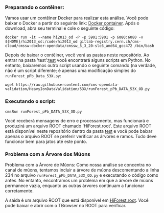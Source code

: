 ### Preparando o contêiner:

Vamos usar um contêiner Docker para realizar esta análise. Você pode baixar o Docker a partir do seguinte link: [Docker container](https://www.docker.com/products/docker-desktop/). Após o download, abra seu terminal e cole o seguinte código: 

  ```
  docker run -it --name hi2013_od -P -p 5901:5901 -p 6080:6080 -v ${HOME}/hi2013_od:/code/hi2013_od gitlab-registry.cern.ch/cms-cloud/cmssw-docker-opendata/cmssw_5_3_20-slc6_amd64_gcc472 /bin/bash
  ```

Depois de baixar o contêiner, você verá as pastas neste repositório. Ao entrar na pasta 'test':[test](HeavyIonsAnalysis/JetAnalysis/test) você encontrará alguns scripts em Python. No entanto, baixaremos outro script usando o seguinte comando (na verdade, não é um script diferente; é apenas uma modificação simples do `runForest_pPb_Data_53X.py`:

```
wget https://raw.githubusercontent.com/cms-opendata-validation/HeavyIonDataValidation/53X/runForest_pPb_DATA_53X_OD.py

```

### Executando o script:
```
cmsRun runForest_pPb_DATA_53X_OD.py
```
  
Você receberá mensagens de erro e processamento, mas funcionará e produzirá um arquivo ROOT chamado 'HiForest.root'. Este arquivo ROOT está disponível neste repositório dentro da pasta [test](HeavyIonsAnalysis/JetAnalysis/test) e você pode baixar apenas o arquivo ROOT se preferir verificar as árvores e ramos. Tudo deve funcionar bem para jatos até este ponto.

### Problema com a Árvore dos Múons

Problema com a Árvore de Múons:
Como nossa análise se concentra no canal de múons, tentamos incluir a árvore de múons descomentando a linha 234 no arquivo `runForest_pPb_DATA_53X_OD.py` e executando o código como antes. No entanto, encontramos um problema em que a árvore de múons permanece vazia, enquanto as outras árvores continuam a funcionar corretamente.

A saída é um arquivo ROOT que está disponível em [HiForest.root](HeavyIonsAnalysis). Você pode baixar e abrir com o TBrowser no ROOT para verificar.
